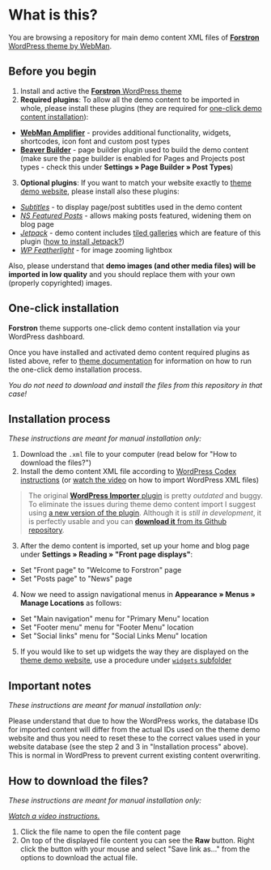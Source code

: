 # What is this?

You are browsing a repository for main demo content XML files of [**Forstron** WordPress theme by WebMan](https://www.webmandesign.eu/portfolio/forstron-wordpress-theme/).


## Before you begin

1. Install and active the [**Forstron** WordPress theme](https://www.webmandesign.eu/portfolio/forstron-wordpress-theme/)
2. **Required plugins**: To allow all the demo content to be imported in whole, please install these plugins (they are required for [one-click demo content installation](#one-click-installation)):
  * [**WebMan Amplifier**](https://wordpress.org/plugins/webman-amplifier/) - provides additional functionality, widgets, shortcodes, icon font and custom post types
  * [**Beaver Builder**](https://wordpress.org/plugins/beaver-builder-lite-version/) - page builder plugin used to build the demo content (make sure the page builder is enabled for Pages and Projects post types - check this under **Settings &raquo; Page Builder &raquo; Post Types**)
3. **Optional plugins**: If you want to match your website exactly to [theme demo website](http://themedemos.webmandesign.eu/forstron/), please install also these plugins: 
  * [*Subtitles*](https://wordpress.org/plugins/subtitles/) - to display page/post subtitles used in the demo content
  * [*NS Featured Posts*](https://wordpress.org/plugins/ns-featured-posts/) - allows making posts featured, widening them on blog page
  * [*Jetpack*](https://wordpress.org/plugins/jetpack/) - demo content includes [tiled galleries](https://jetpack.me/support/tiled-galleries/) which are feature of this plugin ([how to install Jetpack?](https://jetpack.com/support/installing-jetpack/))
  * [*WP Featherlight*](https://wordpress.org/plugins/wp-featherlight/) - for image zooming lightbox

Also, please understand that **demo images (and other media files) will be imported in low quality** and you should replace them with your own (properly copyrighted) images.


## One-click installation

**Forstron** theme supports one-click demo content installation via your WordPress dashboard.

Once you have installed and activated demo content required plugins as listed above, refer to [theme documentation](https://www.webmandesign.eu/manual/forstron/#demo-content) for information on how to run the one-click demo installation process.

*You do not need to download and install the files from this repository in that case!*


## Installation process

*These instructions are meant for manual installation only:*

1. Download the `.xml` file to your computer (read below for "How to download the files?")
2. Install the demo content XML file according to [WordPress Codex instructions](http://codex.wordpress.org/Importing_Content#WordPress) (or [watch the video](https://webdesign.tutsplus.com/courses/a-beginners-guide-to-using-wordpress/lessons/wordpress-tools) on how to import WordPress XML files)
  > The original [**WordPress Importer** plugin](https://wordpress.org/plugins/wordpress-importer/) is pretty *outdated* and buggy. To eliminate the issues during theme demo content import I suggest using [a new version of the plugin](https://github.com/humanmade/WordPress-Importer). Although it is *still in development*, it is perfectly usable and you can [**download it** from its Github repository](https://github.com/humanmade/WordPress-Importer#how-do-i-use-it).
3. After the demo content is imported, set up your home and blog page under **Settings &raquo; Reading &raquo; "Front page displays"**:
  * Set "Front page" to "Welcome to Forstron" page
  * Set "Posts page" to "News" page
4. Now we need to assign navigational menus in **Appearance &raquo; Menus &raquo; Manage Locations** as follows:
  * Set "Main navigation" menu for "Primary Menu" location
  * Set "Footer menu" menu for "Footer Menu" location
  * Set "Social links" menu for "Social Links Menu" location
5. If you would like to set up widgets the way they are displayed on the [theme demo website](http://themedemos.webmandesign.eu/forstron/), use a procedure under [`widgets` subfolder](https://github.com/webmandesign/demo-content/tree/master/forstron/widgets)


## Important notes

*These instructions are meant for manual installation only:*

Please understand that due to how the WordPress works, the database IDs for imported content will differ from the actual IDs used on the theme demo website and thus you need to reset these to the correct values used in your website database (see the step 2 and 3 in "Installation process" above). This is normal in WordPress to prevent current existing content overwriting.


## How to download the files?

*These instructions are meant for manual installation only:*

*[Watch a video instructions.](https://vimeo.com/170576209)*

1. Click the file name to open the file content page
2. On top of the displayed file content you can see the **Raw** button. Right click the button with your mouse and select "Save link as..." from the options to download the actual file.

